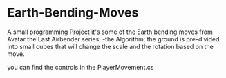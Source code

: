 # Earth-Bending-Moves

A small programming Project it's some of the Earth bending moves from Avatar the Last Airbender series.  -the Algorithm: the ground is pre-divided into small cubes that will change the scale and the rotation based on the move.

you can find the controls in the PlayerMovement.cs
